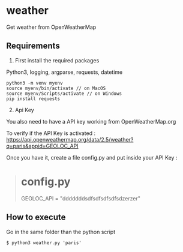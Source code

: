 # weather
Get weather from OpenWeatherMap

## Requirements

1. First install the required packages

Python3, logging, argparse, requests, datetime

````
python3 -m venv myenv
source myenv/bin/activate // on MacOS
source myenv/Scripts/activate // on Windows
pip install requests
````

2. Api Key

You also need to have a API key working from OpenWeatherMap.org

To verify if the API Key is activated : https://api.openweathermap.org/data/2.5/weather?q=paris&appid=GEOLOC_API

Once you have it, create a file config.py and put inside your API Key : 
># config.py
>GEOLOC_API = "dddddddsdfsdfsdfsdfsdzerzer"



## How to execute

Go in the same folder than the python script

````
$ python3 weather.py 'paris' 
````

